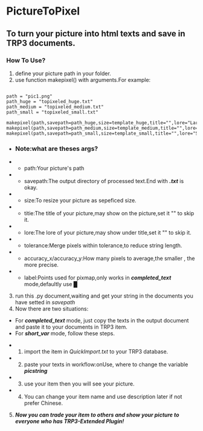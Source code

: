 # PictureToPixel
## To turn your picture into html texts and save in TRP3 documents.
### How To Use?
1. define your picture path in your folder.
2. use function makepixel() with arguments.For example:
```

path = "pic1.png"
path_huge = "topixeled_huge.txt"
path_medium = "topixeled_medium.txt"
path_small = "topixeled_small.txt"

makepixel(path,savepath=path_huge,size=template_huge,title="",lore="LargeSize",tolerance=4,accuracy_y=8,accuracy_x=8,mode=completed_text)
makepixel(path,savepath=path_medium,size=template_medium,title="",lore="MediumSize",tolerance=4)
makepixel(path,savepath=path_small,size=template_small,title="",lore="SmallSize",tolerance=4)
```
- ### Note:what are theses args?
- - path:Your picture's path
- - savepath:The output directory of processed text.End with ***.txt*** is okay.
- - size:To resize your picture as sepeficed size.
- - titie:The title of your picture,may show on the picture,set it "" to skip it.
- - lore:The lore of your picture,may show under title,set it "" to skip it.
- - tolerance:Merge pixels within tolerance,to reduce string length.
- - accuracy_x/accuracy_y:How many pixels to average,the smaller , the more precise.
- - label:Points used for pixmap,only works in ***completed_text*** mode,defaultly use ***█***
3. run this .py document,waiting and get your string in the documents you have setted in *savepath*
4. Now there are two situations:
* For ***completed_text*** mode, just copy the texts in the output document and paste it to your documents in TRP3 item.
* For ***short_var*** mode, follow these steps.
- 1. import the item in *QuickImport.txt* to your TRP3 database.
- 2. paste your texts in workflow:onUse, where to change the variable ***picstring***
- 3. use your item then you will see your picture.
- 4. You can change your item name and use description later if not prefer Chinese.
5. ***Now you can trade your item to others and show your picture to everyone who has TRP3-Extended Plugin!***